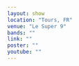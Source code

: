```yaml
---
layout: show
location: "Tours, FR"
venue: "Le Super 9"
bands: ""
link: ""
poster: ""
youtube: ""
---
```



